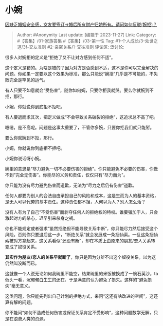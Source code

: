 # 小婉
[因缺乏婚姻安全感，女友要签订→婚后所有财产归她所有。请问如何反驳(婉拒)？](https://www.zhihu.com/question/630015961/answer/3303913129)

> Author: #Anonymity
> Last update: [编辑于 2023-11-27]
> Link:
> Category: #【答集】/01-家族答集 #【答集】/03-第一性
> Tag: #1-个人成长/3-处世之道/3f-交友准则 #2-亲密关系/1-交往准则
> 评论区:
> 泛讨论:

很多人对婉拒的定义是“拒绝了又不让对方感到任何不适”。

这个定义是错的。为啥是错的？因为对方是否感到不适，这不是你可以完全解决的问题。你如果一定要以这个效果为标准，那么只能说“婉拒”几乎是不可能的，不失败完全是罕见的运气。

有人只要不如意就会“受伤害”，随你如何婉，只要你拒我就哭。要么你就婉到不拒，那行。

小婉，你就说你到底拒不拒吧。

有人要退而求其次，把定义做成“不会导致关系破裂的拒绝”，这追求总不高了吧。

嗯嗯，是不高呢。问题是这事太重要了，不管你多婉，只要你拒我们就只能掰。

要么你就婉到不拒，那行。

小婉，你就说你到底拒不拒吧。

小婉你说话呀小婉。

婉拒的意思是“尽力避免一切不必要伤害的拒绝”。你只能避免不必要的伤害，你做不到“完全无伤害”。你能尽的义务和责任，仅仅只有“尽力而为”。

你只能为没有尽力避免伤害而道歉，无法为“尽力之后仍有伤害”道歉。

任何人都要为别人的合法自由承担自己的风险和成本，这是生而为人的基本资格，是无人可以代劳的基本责任。这种责任都不担，人何以为人？别人怎么活？

没有人有为了自己“不受伤害”而剥夺任何人的拒绝权的特权。谁要强加于人，只会激起对方的杀心，迟早引来杀身之祸。

你也不能规定或者强求“虽然拒绝但不能导致关系中断”，你只能尽力然后接受这个风险。否则你只要退后这一步，“断绝关系”就会发展成一条捆仙索。一旦这条捆仙索被对方拿起来，这关系看似“还没有断”，却在本质上由原来的朋友/恋人关系转变成了奴役关系。

**其实作为朋友/恋人的关系早就断了**，你只是因为分辨不出这个奴役关系，以为这仍然叫没断而已。

这就像一个人说无论如何我碗里不能空，结果碗里的米饭被换成了一碗石英沙，ta低头一看，沉甸甸白生生的还在，于是满意的认为避免了损失。这样的“避免损失”毫无意义。

这类问题，你只能先列出自己计划的拒绝方式，来问“这还有啥改进的空间”，这还算有解的问题。

你不能问“如何不造成任何伤害或保证关系肯定不受影响”，这种问题数学无解，只是在浪费人类的资源。
